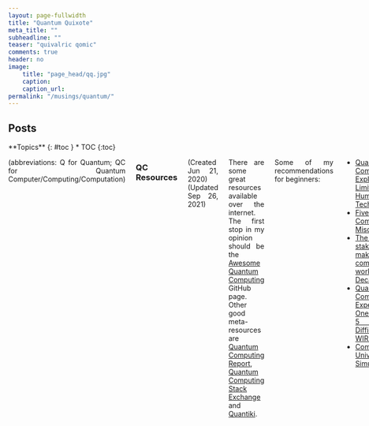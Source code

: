 ```yaml
---
layout: page-fullwidth
title: "Quantum Quixote"
meta_title: ""
subheadline: ""
teaser: "quivalric qomic"
comments: true
header: no
image:
    title: "page_head/qq.jpg"
    caption: 
    caption_url:
permalink: "/musings/quantum/"
---
```


## Posts


<div class="row">
<div class="medium-8 medium-push-0 columns" markdown="1">
<div class="panel radius" markdown="1">
**Topics**
{: #toc }
*  TOC
{:toc}
<!-- {:toc_levels:"1"} -->
</div>
</div><!-- /.medium-4.columns -->

<div class="medium-12 medium-pull-0 columns" markdown="1" style='text-align: justify;'>

(abbreviations: Q for Quantum; QC for Quantum Computer/Computing/Computation)

### QC Resources

(Created Jun 21, 2020) (Updated Sep 26, 2021)

There are some great resources available over the internet.
The first stop in my opinion should be the [Awesome Quantum Computing][5] GitHub page.
Other good meta-resources are [Quantum Computing Report][6], [Quantum Computing Stack Exchange][7] and [Quantiki][8].

Some of my recommendations for beginners:
* [Quantum Computers Explained – Limits of Human Technology](https://www.youtube.com/watch?v=JhHMJCUmq28)
* [Five Quantum Computing Misconceptions](https://www.youtube.com/watch?v=kEry1TaN4-k)
* [The high-stakes race to make quantum computers work - Chiara Decaroli](https://www.youtube.com/watch?v=r_t96FqWE4M)
* [Quantum Computing Expert Explains One Concept in 5 Levels of Difficulty - WIRED](https://www.youtube.com/watch?v=OWJCfOvochA)
* [Computing a Universe Simulation](https://www.youtube.com/watch?v=0GLgZvTCbaA&)

Some of my recommendations for recorded talks:
* [Quantum Machine Learning and PennyLane by Maria Schuld](https://www.youtube.com/watch?v=pe1d0RyCNxY)
* [The Potential Impact of Quantum Computers on Society by Ronald de Wolf](https://www.youtube.com/watch?v=ych-yB9QP_A)
* [Quantum Computing: From Qubits to Quantum Accelerators by Koen Bertels](https://www.youtube.com/watch?v=Gz5XZJ5QnlU)
* [Quantum Algorithms Landscape by Adam Bouland](https://www.youtube.com/watch?v=PJRatgm8sL0)
* [Variational Quantum Machine Learning by Jacob Biamonte](https://www.youtube.com/watch?v=P52iqU50NHg)
* [Computational Complexity Theory and Quantum Computers by Scott Aaronson](https://www.youtube.com/watch?v=0jrybODBUpA)
* [Quantum Quandam Quantum Futurum by Seth Lloyd](slideslive.com/38918779)

Quantum events:
* [Quantumapalooza](https://quantumapalooza.com/)

Quantum computing platforms:
* [Quantum Inspire](https://www.quantum-inspire.com/)
* [Quirk](https://algassert.com/quirk#circuit)
* [Quantum Programming Studio](https://quantum-circuit.com/)
* [Quantum IDE](http://www.quide.eu/)
* [Quantum-Kit](https://sites.google.com/view/quantum-kit/)
* [Phase Space Computing](https://phasespacecomputing.com/)
* [QC Ware Forge](https://forge.qcware.com/)
* [Quantum JavaScript](https://quantumjavascript.app/)


[*^ back to top ^*](http://aritrasarkar.com/research/quantum/#posts)

 [5]:[https://github.com/desireevl/awesome-quantum-computing]
 [6]:[https://quantumcomputingreport.com/]
 [7]:[https://quantumcomputing.stackexchange.com/]
 [8]:[https://quantiki.org/]

### Q Mythbusters

#### DeHyping Quantum

List of resources presenting a realist view of the current challenges of quantum computing:
* [2008 - The Limits of Quantum Computers](https://www.scientificamerican.com/article/the-limits-of-quantum-computers/)
* [2015 - Read the Fine Print](https://www.nature.com/articles/nphys3272)
* [2020 - The bitter truth about gate-based quantum algorithms in the NISQ era](https://iopscience.iop.org/article/10.1088/2058-9565/abae7d)
* [2021 - Quantum Computing: From NISQ to PISQ](https://www.computer.org/csdl/magazine/mi/2021/05/09537173/1wTizdRwupa)
* [2021 - Focus beyond Quadratic Speedups for Error-Corrected Quantum Advantage](https://journals.aps.org/prxquantum/abstract/10.1103/PRXQuantum.2.010103)
* [2023 - Where are we heading with NISQ?](https://arxiv.org/abs/2305.09518)
* [2023 - What will a quantum computer be good for, exactly?](https://idnm.github.io/blog/posts/what_to_do_with_a_quantum_computer/what_to_do_with_a_quantum_computer.html)
* [2023 - Disentangling Hype from Practicality: On Realistically Achieving Quantum Advantage](https://dl.acm.org/doi/10.1145/3571725)

#### 200 qubits can map to all the atoms in the Universe

(Jul 9, 2020)

Well, no.

So, where does this claim come from?

The basis of this is the [Eddington number](https://en.wikipedia.org/wiki/Eddington_number), estimating the number of protons in the observable universe. Of course with assumptions like all matter can be taken to be hydrogen and estimates of the number and sizes of galaxies and stars in the universe.

The number of elementary particles of matter is roughly 2<sup>200</sup>. The total [information](https://www.youtube.com/watch?v=XxVlGAFX7vA) (including other informational carriers like photons, neutrinos, blackholes) still it below the 10<sup>120</sup> Bekenstein bound of our Universe's volume (more on that in a seperate post later).

By the way, 2<sup>200</sup> equals ~10<sup>80</sup>. Not that it helps in wrapping our head around the trail of zeros in the decimal version.

The exponent in base-2 (binary) helps when we compare computing powers.

Now coming to quantum computing using qubits (yes, you can use qutrits, or qudits too), each qubit can be in a superposition of 0 or 1.
That means, 200 qubits has 2<sup>200</sup> basis states that can be in a superpositions.
You can encode a complex amplitude for each of those states.

But what can you do with 200 qubits?
You can encode 2<sup>200</sup> classical states and run some algorithm.
This is indeed the power of quantum computation when you are processing classical data like in optimization or machine learning.
Again, assuming, the algorithm design does the heavy-lifting of interfering the superpositions such that on measuring, you get the 200 bits dictated by the [Holevo's bound](https://en.wikipedia.org/wiki/Holevo%27s_theorem), corresponding to the answer (e.g. the optimal assignment).

Now to physical simulation of quantum states, a.k.a. Feynman's use-cases of quantum computing.
You can simulate 2 quantum particle's quantum degree of freedom, with, well, 2 qubits.
Not with 2 bits.
You would need 2<sup>2</sup> complex numbers for that.
This is where quantum shines in molecular simulations.
However, the 2<sup>200</sup> from the Eddington number were the number of quantum particle in the universe.
To quantumly simulate that, we need a quantum computer memory of, well, 2<sup>200</sup> qubits.
To classically simulate that, we would need (2<sup>200</sup>)<sup>200</sup> bits.

Coming to the Mythbuster, this correlation in cardinality of number of basis states in 2<sup>200</sup> qubits and number of atoms in the Universe should be taken in the same spirit as [1 person's total DNA in all cells could stretch to the sun and back 61 times](https://www.kqed.org/quest/1219/a-long-and-winding-dna).
That doesn't say much about the power of quantum computation except just dilate your retina on the incomprehensibility of the powers of 2.
This has nothing to do with the Quantum Supremacy limit that I will discuss soon.

[*^ back to top ^*](http://aritrasarkar.com/research/quantum/#posts)

#### Quantum supremacy

(coming soon)

[*^ back to top ^*](http://aritrasarkar.com/research/quantum/#posts)

### IN Quantum

(Created Mar 1, 2022)

A list of links regarding quantum (especially, computing) activities in India.
This will eventually help contribute to QIndia's efforts.

Academic research groups:
* [PRL Ahmedabad](https://www.prl.res.in/~rpsingh/QSTProgram/)
* [IISc Bengaluru](https://ceqt.iisc.ac.in/)
* [RRI Bengaluru](https://wwws.rri.res.in/quic/)
* [IIIT Delhi](https://cqt.iiitd.ac.in/home)
* [IIIT Hyderabad](https://cqst.iiit.ac.in/)
* [IISER Kolkata](https://physics.iiserkol.ac.in/qitt.php)
* [IIT Madras](https://quantum.iitm.ac.in/)
* [IISER Mohali]()
* [TIFR Mumbai](https://www.tifr.res.in/~quantro/)
* [JIIT Noida]()
* [HRI Prayagraj](https://www.hri.res.in/~qic/)
* [QuEST](http://210.212.36.85/quest/institutes.html)

Organizations / Associations:
* [QIndia](http://qindia.org/)
* [QTpi](https://sites.google.com/view/qtpi/)
* [QETCI](https://qetci.org/)
* [Quantum Computing India](https://quantumcomputingindia.com/)

Industrial groups:
* [QPi](https://qpiai.tech/)
* [QNu](https://www.qnulabs.com/)
* IBM
* TCS Research and Innovation
* [LTIMindtree](https://www.ltimindtree.com/solving-with-quantum/)
* [TCG Crest](https://www.tcgcrest.org/institutes/cquere/)

Academic programs:
* tbd
      
[*^ back to top ^*](http://aritrasarkar.com/research/quantum/#posts)
    
### Career in QC - a guide for highschoolers

(Jul 8, 2020)

The answer to the ultimate question of life, the universe, and everything might not be as simple as [42](https://en.wikipedia.org/wiki/The_Hitchhiker%27s_Guide_to_the_Galaxy#42,_or_The_Answer_to_the_Ultimate_Question_of_Life,_The_Universe,_and_Everything). Rather, a more intriguing inquiry that fascinates scientists is, can a sentient computer like the ones we find in Sci-Fi stories and movies be built? What questions can it answer once it is built? What are the [fundamental limits](https://en.wikipedia.org/wiki/Limits_of_computation) we come across while building increasingly powerful computers? 

What is this cool gadget? What can you do with it? Where can you find one? How to use it? Read on.

#### “…the coolest gadget…”

The computer revolution has been immensely successful. From the internet explosion to [DotA playing bots](https://openai.com/projects/five/); from mobile phones to Martian rovers - it has transformed almost every aspect of human life.

Unfortunately, this steam-rolling advancement of the digital age will soon face a major roadblock – the boss-fight with the fundamental laws of physics. 

To explain this in brief, this huge advancement in digital applications were sanctioned by the growth of processing power, which in turn was possible due to miniaturization of the electronic circuit elements (called [Moore’s law](https://en.wikipedia.org/wiki/Moore's_law) of transistor scaling). The limit where these circuits are a single-atom-wide is within sight. You can’t manufacture it any smaller, ramifying its effect as a standstill in processing power and thereby of the thriving global economy based on upgrading computing devices.

Major computing corporations (like IBM, Google, Microsoft, Intel) place their bets on a fundamentally different way of computing – quantum computing. In this paradigm, instead of being restricted by the [strange properties](https://en.wikipedia.org/wiki/Quantum_computing) that arise in the single-atom-width domain that deter making faster computers, these properties are used to perform the calculations itself. 

Surprisingly, these quantum methods are theoretically much more powerful than normal (classical) computers based on binary switching logic of 0s and 1s.

There’s a catch. Nature seems to hide this powerful device very well with its laws. This form of computation is only possible if these small particles (called qubits) are secluded from any outside disturbances and influences, like energy from heat and magnetic field or the programmer trying to glimpse how much of the computation has it completed.

Thus, these computers are shelved in 2 floors tall refrigerators which are cooled to almost 0 kelvin (that’s colder than outer space). These literally are the ‘coolest’ computers out there!

This fragility makes them very costly to build and maintain. Well, at least for now.

What would you use such an immensely powerful computer for? Of course, it should be able to do everything your laptop PC can. You can play games on it if you want. But that will be like using your PC to calculate 7*13. You can as well do it on your handheld calculator at the same speed if not faster, as they are simpler, specialized to do such calculations. 
Similarly, most of what you use your laptops for is too easy a task for a quantum computer; not worth the trouble of building such a costly gadget. Instead, a powerful gadget like that better fits the pursuit to tackle the more notorious problems that we deal with – in [mathematics, physics, chemistry, biology, economics, etc.](https://www.gartner.com/smarterwithgartner/the-cios-guide-to-quantum-computing/) So hold on to your laptop for playing your favorite game just yet (or possibly for a very long time).

You might always be on the lookout for the latest graphics card in the market to allow you to play the latest game. Graphics cards or GPUs (graphics processing units) are different from the generic CPUs running the OS in that they are specialized electronics (called accelerators) designed with the purpose of speeding up graphical calculations. The CPU takes the help of the GPU every time it is tasked with some heavy graphics processing.

In the foreseeable future, quantum computers (QC) will be another accelerator like the GPU, to which the CPU will offload specific tasks that are beyond the league of classical computation.

De-hype alert: while quantum computers are the most powerful gadget we can imagine with our current theories of computation and physics, there are many questions which remain tough (at times impossible) even for a QC – and perhaps for any computation process (e.g. predicting the next coin flip result).

#### “…there is?”

Why don’t scientists already use a QC to solve all the difficult problems of the world and liberate mankind?

Well, the short answer is, we don’t have a good quantum computer yet. 

It is a field that is [still maturing](https://dilbert.com/strip/2012-04-17) and started the engineering efforts only about a decade back. In comparison, our present computers have enjoyed a development time of over half a century.

To make a perfect QC, it must be absolutely isolated from any environment, which is incredibly difficult. As a bargain, we now have Noisy-Intermediate-Scale Quantum (NISQ) devices. These are gadgets that can perform limited calculations using the secret recipe but may not be powerful enough to dethrone their classical competitors.

Nevertheless, there is a group of experimentalists who are exploring the usefulness of NISQ devices. They use the quantum computing stack (check out this [infographic](https://www.tudelft.nl/en/eemcs/current/nodes/how/the-wonderful-world-of-quantum-computing/) from the [Delft University of Technology](https://www.tudelft.nl/eemcs/the-faculty/departments/quantum-computer-engineering/quantum-computer-architecture-lab/)) where a high-level algorithmic logic for the application gets transformed to precise electrical control pulses that are sent to the quantum computer housed in the refrigerator. Building each layer requires different expertise.

#### “…can you tinker with…”

The good news is, these NISQ devices are already available as cloud computing services. And you can run your calculation on them for free! IBM, Intel and D-Wave offer some of their devices for experimentation while others require paid subscriptions. 

They are programmed differently though. To [tinker](https://www.scientificamerican.com/article/the-quantum-app-store-is-coming/) with them, be sure to spend some time first on the tutorials of these webpages.

#### “How soon…”

How long before these gadgets become computing behemoths? Scientists are optimistic. In the 10-15 year timeline, the power of QC for certain specialized tasks will reign supreme. The most promising advantage would be in optimization tasks, molecular simulations and cryptography. There are lots of work to be done to progress in this field.

The timeline fits perfectly if you are a high-schooler or in your undergrad. It takes training to develop the background and intuition. It’s one thing to study counter-intuitive quantum phenomena for passing your physics examinations, it’s another thing to master wielding these incredible powerful weapons against real-world problems. 

Hardware developers need to unravel how to scale up quantum computers and make them less erroneous. Training in experimental physics, micro-electronics are computer engineering is helpful. QC is costly to build in a garage. Most work in academic labs or MNCs with lots of funding, closely guarding their secret techniques of making such a device.

On the other hand, many individuals and startup companies are thinking about real-world applications. The theoretical field of quantum computation is much matured, but in those days, there was no drive to test the algorithms on a real device. 

The new generation of quantum programmers is more aware of the developments of quantum hardware balancing implementation feasibility with usefulness. Quantum programming demands a mix of domain knowledge (say, of the stock market for financial modeling), theoretical computer science, linear algebra and some basic quantum mechanics.

The cherry on the cake is that a host of programming platforms and tutorials are freely available. So, grab your laptop and start learning the basics. [It is never too early to start!](https://thehill.com/opinion/cybersecurity/503779-do-we-need-a-quantum-generation)

Back to the question: 

*How soon can you tinker with the coolest gadget there is?*

*You already can. Buckle-up to train in the ways of its magic. The world awaits the quantum wizard in you.*

[*^ back to top ^*](http://aritrasarkar.com/research/quantum/#posts)

### Q Programming Languages

(Jun 21, 2020)

The first question a quantum software/application developer faces is, which programming platform to use.
Especially with the large number of choices already available, this becomes difficult to choose.

If you plan to develop few-qubit programs and eventually test the implementation on an available physical chip, then choose the toolset from the corresponding provides, e.g. Qiskit for IBM, Forest for Rigetti.
Beware, developing 'realistic' application is difficult due to the limitation in quantum volume.

If you are interested in the computation logic and remain hardware agnostic, choose a platform that offers more simulation capabilities.
The larger unitary matrix (i.e. number of qubits) you are allowed, the better you can test the logic.
Often access to the internal state vector and execution capabilities on HPC systems are useful.
Available algorithmic primities, ease of expressing a logic in high-level and analytic tools like metrics and visualizations are also desirable.
Do not worry too much about not choosing the mainstream most popular one as cross-compilers between the dominant tools will soon be a norm.
Beware, developing 'realistic' application is difficult due to limitation in quantum computer simulation using classical logic.

[*^ back to top ^*](http://aritrasarkar.com/research/quantum/#posts)

### Universal Gate Set

(Jun 21, 2020)

What is computation?
It is a set of inputs I={i1,i2,...,in} getting transformed to a set of outputs O={o1,o2,...,om}.
Now, for the processing part, let us process one output at a time, as is the convention in simple single-threaded single-core processors.
Each output variable is defined by a map from the set of input variables.
The exhaustive possibilities for each input variable and the corresponding expected output is represented in a truth table.
From a black box model, the processing logic is expected to implement this truth table's epistemological behaviour.
It can as well maintain a huge look-up table and search the entry corresponding to a specific input case and produce the output.

To derive the logic behind the truth table, we transform it to a sum-of-product form.
This transformation is very powerful, as we use only 3 logical operators to form this expression - AND, OR, NOT.
Since AND and OR are associative, if our processor supports the primitives of a 2-variable AND, 2-variable OR, and NOT, we have a universal set for any computation.
With these tools at hand, we do not need to design different logic gates for each truth table, we just need to wire up many AND, OR, NOT gates is a circuit.
These are like the protons, neutrons and electrons of the computer world.

The NAND and NOR gates are also universal by their own.
NOT(i) = NAND(i,i); AND(i1,i2) = NAND(NAND(i1,i2),NAND(i1,i2)); OR(i1,i2) = NAND(NAND(i1,i1),NAND(i2,i2)).
Isn't this great!
With just one 2-input truth table, all other truth tables can be formed.

Similarly for quantum computation, there are also universal sets.
A common one is formed from the 3 quantum gates of CNOT, H and T.
A quantum computation is represented by an unitary transform of the input state to the output state.
This arbitrary unitary is like a truth table, than can be decomposed to simpler building blocks of smaller quantum gates.
My favourite universal set is Toffoli and H.
The Toffoli gate (CCNOT) is universal for classical computation, as it can implement NAND and FanOut.
While the Hadamard gate is native to quantum, giving rise to superpositions.
I often find, most quantum algorithms I implement relies on these gates by intuition.
Also, the matrix forms of these gates has no complex elements making them easy to implement on simulators.

One important point often overlooked is that by chosing to implement a general function by a universal set, we lose some performance.
If we design special purpose hardware to support a specific data transform, it will most likely be more optimal than doing so with the blocks from a universal set, similar to how ASICs are faster than CPUs.

[*^ back to top ^*](http://aritrasarkar.com/research/quantum/#posts)

### Quantum Quixote

(Mar 24, 2019)

There is already a [Quantum Pontiff][1], [Quantum Sheikh][2] and [Quantum Pundit][3]. Hey, I am a Hindu by birth and pundit is already taken! Also, I am so confused - am I an atheist or an agnostic. Duh! It is not about your real faith.... do I believe in a single way of doing computation, a single enterprise taking over, a single physical platform.... no! But also, when it comes to quantum, I am not an atheist like [Gil Kalai][4]. Rather the opposite. I like to dream big - even unrealistic, quixotic. And that has set me on a course through the stormy waters on my own adventure: The Ingenious Gentleman Sir Quan' Quixote of Delft.

[*^ back to top ^*](http://aritrasarkar.com/research/quantum/#posts)

 [1]: http://dabacon.org/pontiff/
 [2]: https://www.quantumsheikh.com/
 [3]: http://quantumpundit.blogspot.com/
 [4]: https://gilkalai.wordpress.com/

